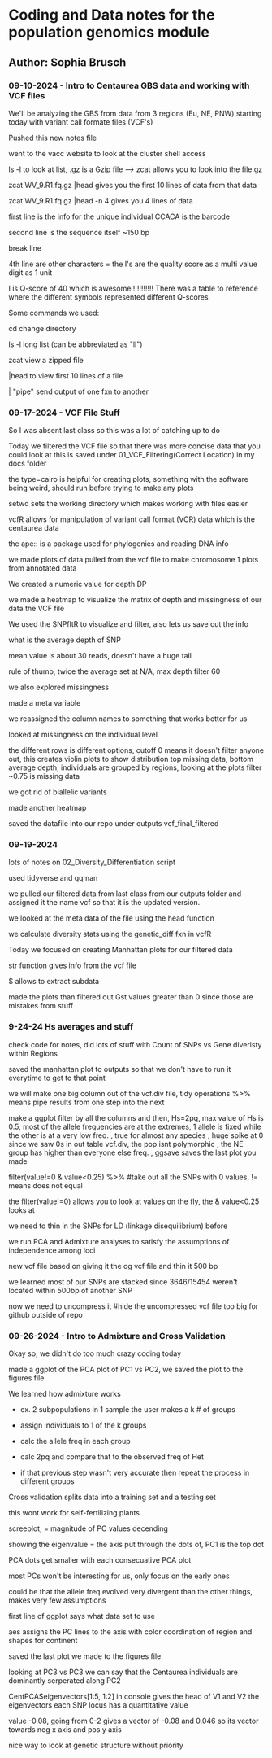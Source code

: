 # Coding and Data notes for the population genomics module

## Author: Sophia Brusch

### 09-10-2024 - Intro to Centaurea GBS data and working with VCF files

We'll be analyzing the GBS from data from 3 regions (Eu, NE, PNW) starting today with variant call formate files (VCF's)

Pushed this new notes file

went to the vacc website to look at the cluster shell access

ls -l to look at list, .gz is a Gzip file --\> zcat allows you to look into the file.gz

zcat WV_9.R1.fq.gz \|head gives you the first 10 lines of data from that data

zcat WV_9.R1.fq.gz \|head -n 4 gives you 4 lines of data

first line is the info for the unique individual CCACA is the barcode

second line is the sequence itself \~150 bp

break line

4th line are other characters = the I's are the quality score as a multi value digit as 1 unit

I is Q-score of 40 which is awesome!!!!!!!!!!! There was a table to reference where the different symbols represented different Q-scores

Some commands we used:

cd change directory

ls -l long list (can be abbreviated as "ll")

zcat view a zipped file

\|head to view first 10 lines of a file

\| "pipe" send output of one fxn to another

### 09-17-2024 - VCF File Stuff

So I was absent last class so this was a lot of catching up to do

Today we filtered the VCF file so that there was more concise data that you could look at this is saved under 01_VCF_Filtering(Correct Location) in my docs folder

the type=cairo is helpful for creating plots, something with the software being weird, should run before trying to make any plots

setwd sets the working directory which makes working with files easier

vcfR allows for manipulation of variant call format (VCR) data which is the centaurea data

the ape:: is a package used for phylogenies and reading DNA info

we made plots of data pulled from the vcf file to make chromosome 1 plots from annotated data

We created a numeric value for depth DP

we made a heatmap to visualize the matrix of depth and missingness of our data the VCF file

We used the SNPfltR to visualize and filter, also lets us save out the info

what is the average depth of SNP

mean value is about 30 reads, doesn't have a huge tail

rule of thumb, twice the average set at N/A, max depth filter 60

we also explored missingness

made a meta variable

we reassigned the column names to something that works better for us

looked at missingness on the individual level

the different rows is different options, cutoff 0 means it doesn't filter anyone out, this creates violin plots to show distribution top missing data, bottom average depth, individuals are grouped by regions, looking at the plots filter \~0.75 is missing data

we got rid of biallelic variants

made another heatmap

saved the datafile into our repo under outputs vcf_final_filtered

### 09-19-2024

lots of notes on 02_Diversity_Differentiation script

used tidyverse and qqman

we pulled our filtered data from last class from our outputs folder and assigned it the name vcf so that it is the updated version.

we looked at the meta data of the file using the head function

we calculate diversity stats using the genetic_diff fxn in vcfR

Today we focused on creating Manhattan plots for our filtered data

str function gives info from the vcf file

\$ allows to extract subdata

made the plots than filtered out Gst values greater than 0 since those are mistakes from stuff

### 9-24-24 Hs averages and stuff

check code for notes, did lots of stuff with Count of SNPs vs Gene diveristy within Regions

saved the manhattan plot to outputs so that we don't have to run it everytime to get to that point

we will make one big column out of the vcf.div file, tidy operations %\>% means pipe results from one step into the next

make a ggplot filter by all the columns and then, Hs=2pq, max value of Hs is 0.5, most of the allele frequencies are at the extremes, 1 allele is fixed while the other is at a very low freq. , true for almost any species , huge spike at 0 since we saw 0s in out table vcf.div, the pop isnt polymorphic , the NE group has higher than everyone else freq. , ggsave saves the last plot you made

filter(value!=0 & value\<0.25) %\>% #take out all the SNPs with 0 values, != means does not equal

the filter(value!=0) allows you to look at values on the fly, the & value\<0.25 looks at

we need to thin in the SNPs for LD (linkage disequilibrium) before

we run PCA and Admixture analyses to satisfy the assumptions of independence among loci

new vcf file based on giving it the og vcf file and thin it 500 bp

we learned most of our SNPs are stacked since 3646/15454 weren't located within 500bp of another SNP

now we need to uncompress it #hide the uncompressed vcf file too big for github outside of repo

### 09-26-2024 - Intro to Admixture and Cross Validation

Okay so, we didn't do too much crazy coding today

made a ggplot of the PCA plot of PC1 vs PC2, we saved the plot to the figures file

We learned how admixture works

-   ex. 2 subpopulations in 1 sample the user makes a k \# of groups

-   assign individuals to 1 of the k groups

-   calc the allele freq in each group

-   calc 2pq and compare that to the observed freq of Het

-   if that previous step wasn't very accurate then repeat the process in different groups

Cross validation splits data into a training set and a testing set

this wont work for self-fertilizing plants

screeplot, = magnitude of PC values decending

showing the eigenvalue = the axis put through the dots of, PC1 is the top dot

PCA dots get smaller with each consecuative PCA plot

most PCs won't be interesting for us, only focus on the early ones

could be that the allele freq evolved very divergent than the other things, makes very few assumptions

first line of ggplot says what data set to use

aes assigns the PC lines to the axis with color coordination of region and shapes for continent

saved the last plot we made to the figures file

looking at PC3 vs PC3 we can say that the Centaurea individuals are dominantly serperated along PC2

CentPCA\$eigenvectors[1:5, 1:2] in console gives the head of V1 and V2 the eigenvectors each SNP locus has a quantitative value

value -0.08, going from 0-2 gives a vector of -0.08 and 0.046 so its vector towards neg x axis and pos y axis

nice way to look at genetic structure without priority
